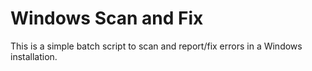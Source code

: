 # Windows Scan and Fix

This is a simple batch script to scan and report/fix errors in a Windows installation.